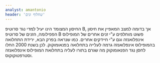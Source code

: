 ```yaml
---
analyst: amantonio
header: 'שחלוף זנים'
---
```


החיסון המצומד הינו יעיל למדי נגד סרוטיפ B, אך בדומה למצב המאפיין את חיסון הפפילומה, הזנים של סרוטיפ B פשוט מוחלפים ע"י זנים אחרים של המופילוס אינפלואנזה וגם ע"י חיידקים אחרים. כמו שנראה בפרק הבא, ירידת התחלואה בהמופילוס אינפלואנזה גרמה לעלייה בתחלואה בפנאומוקוק. לכן בשנת 2000 החלו לחסן נגד הפנאומוקוק מה שגרם בתורו לעליה בתחלואת המופילוס אינפלואנזה וסטרפטוקוקוס.
